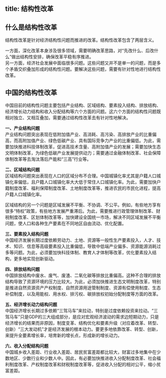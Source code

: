 title: 结构性改革
------------------------------------
<!-- zh-CN:+ -->
## 什么是结构性改革
结构性改革是针对经济结构性问题而推进的改革。结构性改革包含了两层含义。

一方面，深化改革本身涉及很多领域，需要明确改革思路，对“先改什么、后改什么”做出结构性安排，确保改革平稳有序推进。  
另一方面，经济社会发展中面临很多问题。这些问题又并不是单一的问题，而是多个矛盾交织叠加形成的结构性问题。要解决这些问题，需要有针对性地进行结构性改革。


## 中国的结构性改革
中国目前的结构性问题主要包括产业结构、区域结构、要素投入结构、排放结构、经济增长动力结构和收入分配结构等六个方面的问题。这六个方面的结构性问题既相对独立、又相互叠加，需要通过结构性改革去有针对性地解决。

**一、产业结构问题**  
产业结构问题突出表现在低附加值产业、高消耗、高污染、高排放产业的比重偏高，而高附加值产业、绿色低碳产业、具有国际竞争力产业的比重偏低。为此，需要加快推进科技体制改革，促进高技术含量、高附加值产业的发展；需要加快生态文明体制改革，为绿色低碳产业发展提供动力；需要通过金融体制改革、社会保障体制改革等去淘汰落后产能和“三高”行业等。

**二、区域结构问题**  
区域结构问题突出表现在人口的区域分布不合理。中国城镇化率尤其是户籍人口城镇化率偏低，且户籍人口城镇化率大大低于常住人口城镇化率。为此，需要加快户籍制度改革、福利保障制度改革、土地制度改革等，推进农民的市民化进程，提高户籍人口城镇化率。

区域结构的另一个问题是区域发展不平衡、不协调、不公平。例如，有些地方享有很多“特权”政策，有些地方发展严重滞后。为此，需要推进行政管理体制改革、财税制度改革、区划体制改革等，加快建设全国统一市场，解决不同区域发展不平衡问题，使人口和各种生产要素在不同地区自由流动、优化配置。

**三、要素投入结构问题**  
中国经济发展长期过度依赖劳动力、土地、资源等一般性生产要素投入，人才、技术、知识、信息等高级要素投入比重偏低，导致中低端产业偏多、资源能源消耗过多等问题。为此，必须要加快科技体制、教育人才体制等改革，优化要素投入结构，更多地实现创新驱动。

**四、排放结构问题**  
中国排放结构中废水、废气、废渣、二氧化碳等排放比重偏高。这种不合理的排放结构导致了资源环境的压力比较大。为此，必须加快推进生态文明制度改革，特别是推进自然资源资产产权制度、自然资源用途管制制度、资源有偿使用制度、生态补偿制度，以及用能权、用水权、排污权、碳排放权初始分配制度等方面的改革。

**五、经济增长动力结构问题**  
中国经济增长长期过多依赖“三驾马车”来拉动，特别是过度依赖投资来拉动。“三驾马车”只是GDP的三大组成部分，是应对宏观经济波动的需求边短期动力，只是经济增长的结果而非原因，制度变革、结构优化和要素升级（对应着改革、转型、创新）“三大发动机”才是经济发展的根本动力。要更多地依靠改革、转型、创新，来提升全要素增长率，培育新的增长点，形成新的增长动力。

**六、收入分配结构问题**  
中国城乡收入差距、行业收入差距、居民贫富差距都比较大，财富过多地集中在少数地区、少数行业和少数人中。因此，有必要加快推进收入分配制度改革、社会福利制度改革、产权制度改革和财税制度改革等，促进收入分配的相对公平，缩小贫富差距。
<!-- zh-CN:- -->
